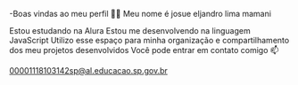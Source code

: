 
-Boas vindas ao meu perfil 💙💙
Meu nome é josue eljandro lima mamani

Estou estudando na Alura
Estou me desenvolvendo na linguagem JavaScript
Utilizo esse espaço para minha organização e compartilhamento dos meu projetos desenvolvidos
Você pode entrar em contato comigo 📫

00001118103142sp@al.educacao.sp.gov.br

